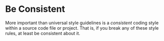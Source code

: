 # Be Consistent

More important than universal style guidelines is a *consistent* coding style within a source code file or project. That is, if you break any of these style rules, at least be consistent about it.
